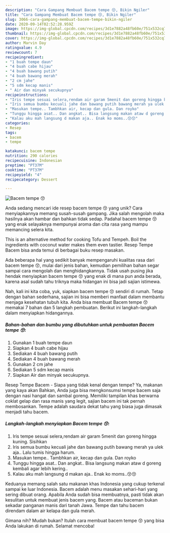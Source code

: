 ```yaml
---
description: "Cara Gampang Membuat Bacem tempe 😚, Bikin Ngiler"
title: "Cara Gampang Membuat Bacem tempe 😚, Bikin Ngiler"
slug: 3066-cara-gampang-membuat-bacem-tempe-bikin-ngiler
date: 2020-09-14T02:52:28.959Z
image: https://img-global.cpcdn.com/recipes/3d1e7882a48fb60e/751x532cq70/bacem-tempe-😚-foto-resep-utama.jpg
thumbnail: https://img-global.cpcdn.com/recipes/3d1e7882a48fb60e/751x532cq70/bacem-tempe-😚-foto-resep-utama.jpg
cover: https://img-global.cpcdn.com/recipes/3d1e7882a48fb60e/751x532cq70/bacem-tempe-😚-foto-resep-utama.jpg
author: Marvin Day
ratingvalue: 4.9
reviewcount: 7
recipeingredient:
- "1 buah tempe daun"
- "4 buah cabe hijau"
- "4 buah bawang putih"
- "4 buah bawang merah"
- "2 cm jahe"
- "5 sdm kecap manis"
- " Air dan minyak secukupnya"
recipeinstructions:
- "Iris tempe sesuai selera,rendam air garam 5menit dan goreng hingga kuning. Sisihkan"
- "Iris semua bumbu kecuali jahe dan bawang putih bawang merah ya ulek aja.. Lalu tumis hingga harum."
- "Masukan tempe.. Tambhkan air, kecap dan gula. Dan royko"
- "Tunggu hingga asat.. Dan angkat.. Bisa langsung makan ataw d goreng kembali agar lebih kering.."
- "Kalau aku mah langsung d makan aja.. Enak ko moms..😚😚"
categories:
- Resep
tags:
- bacem
- tempe

katakunci: bacem tempe 
nutrition: 290 calories
recipecuisine: Indonesian
preptime: "PT37M"
cooktime: "PT37M"
recipeyield: "4"
recipecategory: Dessert

---
```



![Bacem tempe 😚](https://img-global.cpcdn.com/recipes/3d1e7882a48fb60e/751x532cq70/bacem-tempe-😚-foto-resep-utama.jpg)

Anda sedang mencari ide resep bacem tempe 😚 yang unik? Cara menyiapkannya memang susah-susah gampang. Jika salah mengolah maka hasilnya akan hambar dan bahkan tidak sedap. Padahal bacem tempe 😚 yang enak selayaknya mempunyai aroma dan cita rasa yang mampu memancing selera kita.

This is an alternative method for cooking Tofu and Tempeh. Boil the ingredients with coconut water makes them even tastier. Resep Tempe Bacem bisa anda temui di berbagai buku resep masakan.

Ada beberapa hal yang sedikit banyak mempengaruhi kualitas rasa dari bacem tempe 😚, mulai dari jenis bahan, kemudian pemilihan bahan segar sampai cara mengolah dan menghidangkannya. Tidak usah pusing jika hendak menyiapkan bacem tempe 😚 yang enak di mana pun anda berada, karena asal sudah tahu triknya maka hidangan ini bisa jadi sajian istimewa.


Nah, kali ini kita coba, yuk, siapkan bacem tempe 😚 sendiri di rumah. Tetap dengan bahan sederhana, sajian ini bisa memberi manfaat dalam membantu menjaga kesehatan tubuh kita. Anda bisa membuat Bacem tempe 😚 memakai 7 bahan dan 5 langkah pembuatan. Berikut ini langkah-langkah dalam menyiapkan hidangannya.

<!--inarticleads1-->

##### Bahan-bahan dan bumbu yang dibutuhkan untuk pembuatan Bacem tempe 😚:

1. Gunakan 1 buah tempe daun
1. Siapkan 4 buah cabe hijau
1. Sediakan 4 buah bawang putih
1. Sediakan 4 buah bawang merah
1. Gunakan 2 cm jahe
1. Sediakan 5 sdm kecap manis
1. Siapkan  Air dan minyak secukupnya.


Resep Tempe Bacem - Siapa yang tidak kenal dengan tempe? Ya, makanan yang kaya akan Bahkan, Anda juga bisa mengkonsumsi tempe bacem saja dengan nasi hangat dan sambal goreng. Memiliki tampilan khas berwarna coklat gelap dan rasa manis yang legit, sajian bacem ini tak pernah membosankan. Tempe adalah saudara dekat tahu yang biasa juga dimasak menjadi tahu bacem. 

<!--inarticleads2-->

##### Langkah-langkah menyiapkan Bacem tempe 😚:

1. Iris tempe sesuai selera,rendam air garam 5menit dan goreng hingga kuning. Sisihkan
1. Iris semua bumbu kecuali jahe dan bawang putih bawang merah ya ulek aja.. Lalu tumis hingga harum.
1. Masukan tempe.. Tambhkan air, kecap dan gula. Dan royko
1. Tunggu hingga asat.. Dan angkat.. Bisa langsung makan ataw d goreng kembali agar lebih kering..
1. Kalau aku mah langsung d makan aja.. Enak ko moms..😚😚


Keduanya memang salah satu makanan khas Indonesia yang cukup terkenal sampai ke luar Indonesia. Bacem adalah menu masakan sehari-hari yang sering dibuat orang. Apabila Anda sudah bisa membuatnya, pasti tidak akan kesulitan untuk membuat jenis bacem yang. Bacem atau baceman bukan sekadar panganan manis dari tanah Jawa. Tempe dan tahu bacem direndam dalam air kelapa dan gula merah. 

Gimana nih? Mudah bukan? Itulah cara membuat bacem tempe 😚 yang bisa Anda lakukan di rumah. Selamat mencoba!
